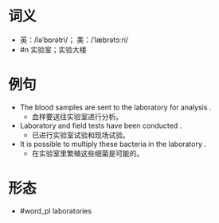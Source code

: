 # 词义
- 英：/ləˈbɒrətri/； 美：/ˈlæbrətɔːri/
- #n 实验室；实验大楼
# 例句
- The blood samples are sent to the laboratory for analysis .
	- 血样要送往实验室进行分析。
- Laboratory and field tests have been conducted .
	- 已进行实验室试验和现场试验。
- It is possible to multiply these bacteria in the laboratory .
	- 在实验室里繁殖这些细菌是可能的。
# 形态
- #word_pl laboratories

